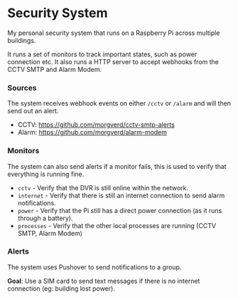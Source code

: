 # Security System

My personal security system that runs on a Raspberry Pi across multiple buildings.

It runs a set of monitors to track important states, such as power connection etc.
It also runs a HTTP server to accept webhooks from the CCTV SMTP and Alarm Modem.

### Sources

The system receives webhook events on either `/cctv` or `/alarm` and will then send out an alert.

- CCTV: https://github.com/morgverd/cctv-smtp-alerts
- Alarm: https://github.com/morgverd/alarm-modem

### Monitors

The system can also send alerts if a monitor fails, this is used to verify that everything is running fine.

- `cctv` - Verify that the DVR is still online within the network.
- `internet` - Verify that there is still an internet connection to send alarm notifications.
- `power` - Verify that the Pi still has a direct power connection (as it runs through a battery).
- `processes` - Verify that the other local processes are running (CCTV SMTP, Alarm Modem)

### Alerts

The system uses Pushover to send notifications to a group.

**Goal**: Use a SIM card to send text messages if there is no internet connection (eg: building lost power).